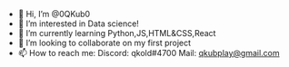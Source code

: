 - 👋 Hi, I’m @0QKub0
- 👀 I’m interested in Data science!
- 🌱 I’m currently learning Python,JS,HTML&CSS,React
- 💞️ I’m looking to collaborate on my first project
- 📫 How to reach me:
Discord: qkold#4700
Mail: qkubplay@gmail.com

<!---
0QKub0/0QKub0 is a ✨ special ✨ repository because its `README.md` (this file) appears on your GitHub profile.
You can click the Preview link to take a look at your changes.
--->
